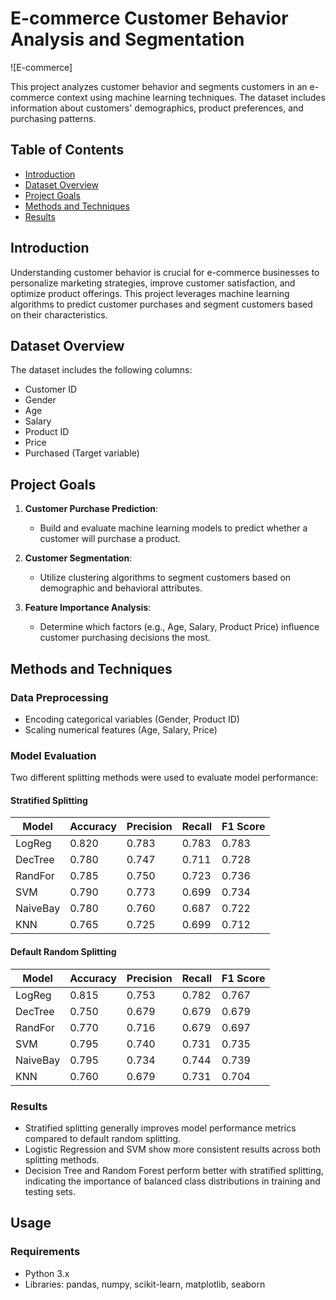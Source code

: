 # E-commerce Customer Behavior Analysis and Segmentation

![E-commerce]

This project analyzes customer behavior and segments customers in an e-commerce context using machine learning techniques. The dataset includes information about customers' demographics, product preferences, and purchasing patterns.

## Table of Contents

- [Introduction](#introduction)
- [Dataset Overview](#dataset-overview)
- [Project Goals](#project-goals)
- [Methods and Techniques](#methods-and-techniques)
- [Results](#results)

## Introduction

Understanding customer behavior is crucial for e-commerce businesses to personalize marketing strategies, improve customer satisfaction, and optimize product offerings. This project leverages machine learning algorithms to predict customer purchases and segment customers based on their characteristics.

## Dataset Overview

The dataset includes the following columns:
- Customer ID
- Gender
- Age
- Salary
- Product ID
- Price
- Purchased (Target variable)

## Project Goals

1. **Customer Purchase Prediction**:
   - Build and evaluate machine learning models to predict whether a customer will purchase a product.

2. **Customer Segmentation**:
   - Utilize clustering algorithms to segment customers based on demographic and behavioral attributes.

3. **Feature Importance Analysis**:
   - Determine which factors (e.g., Age, Salary, Product Price) influence customer purchasing decisions the most.

## Methods and Techniques

### Data Preprocessing
- Encoding categorical variables (Gender, Product ID)
- Scaling numerical features (Age, Salary, Price)

### Model Evaluation

Two different splitting methods were used to evaluate model performance:

#### Stratified Splitting

| Model    | Accuracy | Precision | Recall   | F1 Score |
|----------|----------|-----------|----------|----------|
| LogReg   | 0.820    | 0.783     | 0.783    | 0.783    |
| DecTree  | 0.780    | 0.747     | 0.711    | 0.728    |
| RandFor  | 0.785    | 0.750     | 0.723    | 0.736    |
| SVM      | 0.790    | 0.773     | 0.699    | 0.734    |
| NaiveBay | 0.780    | 0.760     | 0.687    | 0.722    |
| KNN      | 0.765    | 0.725     | 0.699    | 0.712    |

#### Default Random Splitting

| Model    | Accuracy | Precision | Recall   | F1 Score |
|----------|----------|-----------|----------|----------|
| LogReg   | 0.815    | 0.753     | 0.782    | 0.767    |
| DecTree  | 0.750    | 0.679     | 0.679    | 0.679    |
| RandFor  | 0.770    | 0.716     | 0.679    | 0.697    |
| SVM      | 0.795    | 0.740     | 0.731    | 0.735    |
| NaiveBay | 0.795    | 0.734     | 0.744    | 0.739    |
| KNN      | 0.760    | 0.679     | 0.731    | 0.704    |

### Results

- Stratified splitting generally improves model performance metrics compared to default random splitting.
- Logistic Regression and SVM show more consistent results across both splitting methods.
- Decision Tree and Random Forest perform better with stratified splitting, indicating the importance of balanced class distributions in training and testing sets.

## Usage

### Requirements

- Python 3.x
- Libraries: pandas, numpy, scikit-learn, matplotlib, seaborn
